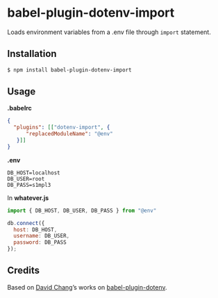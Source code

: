 # babel-plugin-dotenv-import

Loads environment variables from a .env file through `import` statement.

## Installation

```sh
$ npm install babel-plugin-dotenv-import
```

## Usage

**.babelrc**

```json
{
  "plugins": [["dotenv-import", {
      "replacedModuleName": "@env"
   }]]
}
```

**.env**

```
DB_HOST=localhost
DB_USER=root
DB_PASS=s1mpl3
```

In **whatever.js**

```js
import { DB_HOST, DB_USER, DB_PASS } from "@env"

db.connect({
  host: DB_HOST,
  username: DB_USER,
  password: DB_PASS
});
```

## Credits

Based on [David Chang](https://github.com/zetachang)’s works on [babel-plugin-dotenv](https://github.com/zetachang/react-native-dotenv/tree/master/babel-plugin-dotenv).
